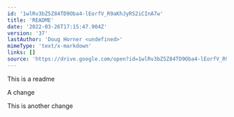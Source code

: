 ```yaml
---
id: '1wlRv3bZ5Z84TD9Oba4-lEorfV_R9aKhJyRS2iCInA7w'
title: 'README'
date: '2022-03-26T17:15:47.904Z'
version: '37'
lastAuthor: 'Doug Horner <undefined>'
mimeType: 'text/x-markdown'
links: []
source: 'https://drive.google.com/open?id=1wlRv3bZ5Z84TD9Oba4-lEorfV_R9aKhJyRS2iCInA7w'
---
```

This is a readme

A change


This is another change
